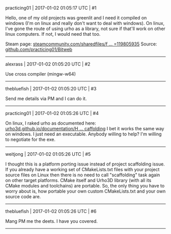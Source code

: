 practicing01 | 2017-01-02 01:05:17 UTC | #1

Hello, one of my old projects was greenlit and I need it compiled on windows (I'm on linux and really don't want to deal with windows).  On linux, I've gone the route of using urho as a library, not sure if that'll work on other linux computers.  If not, I would need that too. 

Steam page: [steamcommunity.com/sharedfiles/f ... =119805935](http://steamcommunity.com/sharedfiles/filedetails/?id=119805935)
Source: [github.com/practicing01/Bitweb](https://github.com/practicing01/Bitweb)

-------------------------

alexrass | 2017-01-02 01:05:20 UTC | #2

Use cross compiler (mingw-w64)

-------------------------

thebluefish | 2017-01-02 01:05:20 UTC | #3

Send me details via PM and I can do it.

-------------------------

practicing01 | 2017-01-02 01:05:26 UTC | #4

On linux, I raked urho as documented here: [urho3d.github.io/documentation/H ... caffolding](http://urho3d.github.io/documentation/HEAD/_using_library.html#Scaffolding)  I bet it works the same way on windows.  I just need an executable.  Anybody willing to help?  I'm willing to negotiate for the exe.

-------------------------

weitjong | 2017-01-02 01:05:26 UTC | #5

I thought this is a platform porting issue instead of project scaffolding issue. If you already have a working set of CMakeLists.txt files with your project source files on Linux then there is no need to call "scaffolding" task again on other target platforms. CMake itself and Urho3D library (with all its CMake modules and toolchains) are portable. So, the only thing you have to worry about is, how portable your own custom CMakeLists.txt and your own source code are.

-------------------------

thebluefish | 2017-01-02 01:05:26 UTC | #6

Mang PM me the deets. I have you covered.

-------------------------

